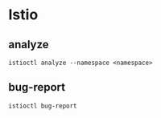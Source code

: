 # Istio

## analyze
```
istioctl analyze --namespace <namespace>
```

## bug-report
```
istioctl bug-report
```
